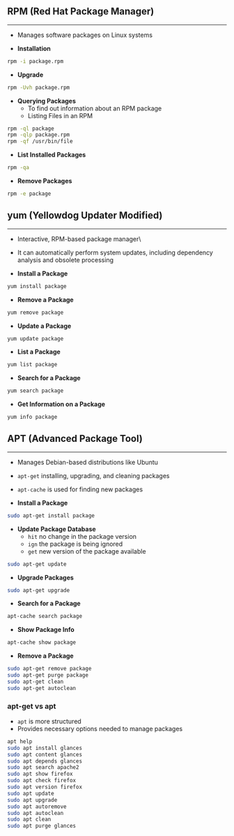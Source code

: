 ## RPM (Red Hat Package Manager)
---

- Manages software packages on Linux systems

- **Installation**
```bash
rpm -i package.rpm
```

- **Upgrade**
```bash
rpm -Uvh package.rpm
```

- **Querying Packages**
	- To find out information about an RPM package
	- Listing Files in an RPM
```bash
rpm -ql package
rpm -qlp package.rpm
rpm -qf /usr/bin/file
```

- **List Installed Packages**
```bash
rpm -qa
```

 - **Remove Packages**
```bash
rpm -e package
```

## yum (Yellowdog Updater Modified)
---

- Interactive, RPM-based package manager\
- It can automatically perform system updates, including dependency analysis and obsolete processing

- **Install a Package**
```bash
yum install package
```

- **Remove a Package**
```bash
yum remove package
```

- **Update a Package**
```bash
yum update package
```

- **List a Package**
```bash
yum list package
```

- **Search for a Package**
```bash
yum search package
```

- **Get Information on a Package**
```bash
yum info package
```

## APT (Advanced Package Tool)
---

- Manages Debian-based distributions like Ubuntu
- `apt-get` installing, upgrading, and cleaning packages
- `apt-cache` is used for finding new packages

- **Install a Package**
```bash
sudo apt-get install package
```

- **Update Package Database**
	- `hit`  no change in the package version
	- `ign` the package is being ignored
	- `get` new version of the package available
```bash
sudo apt-get update
```

- **Upgrade Packages**
```bash
sudo apt-get upgrade
```

- **Search for a Package**
```bash
apt-cache search package
```

- **Show Package Info**
```bash
apt-cache show package
```

- **Remove a Package**
```bash
sudo apt-get remove package
sudo apt-get purge package
sudo apt-get clean
sudo apt-get autoclean
```


### apt-get vs apt
- `apt` is more structured 
- Provides necessary options needed to manage packages

```bash
apt help
sudo apt install glances
sudo apt content glances
sudo apt depends glances
sudo apt search apache2
sudo apt show firefox
sudo apt check firefox
sudo apt version firefox
sudo apt update
sudo apt upgrade
sudo apt autoremove
sudo apt autoclean
sudo apt clean
sudo apt purge glances
```